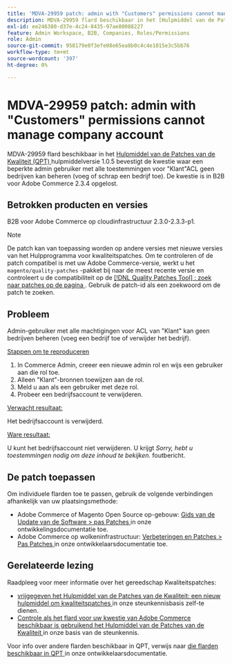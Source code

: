 ```yaml
---
title: 'MDVA-29959 patch: admin with "Customers" permissions cannot manage company account'
description: MDVA-29959 flard beschikbaar in het [Hulpmiddel van de Patronen van de Kwaliteit (QPT)] (/help/announcements/adobe-commerce-announcements/magento-quality-patches-released-new-tool-to-self-serve-quality-patches.md) hulpmiddelversie 1.0.5 verhelpt de kwestie waar een beperkte admin gebruiker met alle toestemmingen voor "Klant"ACL geen bedrijven kan beheren (voeg of schrap een bedrijf toe). De kwestie is in B2B voor Adobe Commerce 2.3.4 opgelost.
exl-id: ee246380-d37e-4c24-8435-97ae80088227
feature: Admin Workspace, B2B, Companies, Roles/Permissions
role: Admin
source-git-commit: 958179e0f3efe08e65ea8b0c4c4e1015e3c5bb76
workflow-type: tm+mt
source-wordcount: '397'
ht-degree: 0%

---
```


# MDVA-29959 patch: admin with &quot;Customers&quot; permissions cannot manage company account

MDVA-29959 flard beschikbaar in het [ Hulpmiddel van de Patches van de Kwaliteit (QPT) ](/help/announcements/adobe-commerce-announcements/magento-quality-patches-released-new-tool-to-self-serve-quality-patches.md) hulpmiddelversie 1.0.5 bevestigt de kwestie waar een beperkte admin gebruiker met alle toestemmingen voor &quot;Klant&quot;ACL geen bedrijven kan beheren (voeg of schrap een bedrijf toe). De kwestie is in B2B voor Adobe Commerce 2.3.4 opgelost.

## Betrokken producten en versies

B2B voor Adobe Commerce op cloudinfrastructuur 2.3.0-2.3.3-p1.

>[!NOTE]
>
>De patch kan van toepassing worden op andere versies met nieuwe versies van het Hulpprogramma voor kwaliteitspatches. Om te controleren of de patch compatibel is met uw Adobe Commerce-versie, werkt u het `magento/quality-patches` -pakket bij naar de meest recente versie en controleert u de compatibiliteit op de [[!DNL Quality Patches Tool] : zoek naar patches op de pagina ](https://devdocs.magento.com/quality-patches/tool.html#patch-grid) . Gebruik de patch-id als een zoekwoord om de patch te zoeken.

## Probleem

Admin-gebruiker met alle machtigingen voor ACL van &quot;Klant&quot; kan geen bedrijven beheren (voeg een bedrijf toe of verwijder het bedrijf).

<u> Stappen om te reproduceren </u>

1. In Commerce Admin, creeer een nieuwe admin rol en wijs een gebruiker aan die rol toe.
1. Alleen &quot;Klant&quot;-bronnen toewijzen aan de rol.
1. Meld u aan als een gebruiker met deze rol.
1. Probeer een bedrijfsaccount te verwijderen.

<u> Verwacht resultaat:</u>

Het bedrijfsaccount is verwijderd.

<u> Ware resultaat:</u>

U kunt het bedrijfsaccount niet verwijderen. U krijgt *Sorry, hebt u toestemmingen nodig om deze inhoud te bekijken.* foutbericht.

## De patch toepassen

Om individuele flarden toe te passen, gebruik de volgende verbindingen afhankelijk van uw plaatsingsmethode:

* Adobe Commerce of Magento Open Source op-gebouw: [ Gids van de Update van de Software > pas Patches ](https://devdocs.magento.com/guides/v2.4/comp-mgr/patching/mqp.html) in onze ontwikkelingsdocumentatie toe.
* Adobe Commerce op wolkeninfrastructuur: [ Verbeteringen en Patches > Pas Patches ](https://devdocs.magento.com/cloud/project/project-patch.html) in onze ontwikkelaarsdocumentatie toe.

## Gerelateerde lezing

Raadpleeg voor meer informatie over het gereedschap Kwaliteitspatches:

* [ vrijgegeven het Hulpmiddel van de Patches van de Kwaliteit: een nieuw hulpmiddel om kwaliteitspatches ](/help/announcements/adobe-commerce-announcements/magento-quality-patches-released-new-tool-to-self-serve-quality-patches.md) in onze steunkennisbasis zelf-te dienen.
* [ Controle als het flard voor uw kwestie van Adobe Commerce beschikbaar is gebruikend het Hulpmiddel van de Patches van de Kwaliteit ](/help/support-tools/patches-available-in-qpt-tool/check-patch-for-magento-issue-with-magento-quality-patches.md) in onze basis van de steunkennis.

Voor info over andere flarden beschikbaar in QPT, verwijs naar [ die flarden beschikbaar in QPT ](https://devdocs.magento.com/quality-patches/tool.html#patch-grid) in onze ontwikkelaarsdocumentatie.

